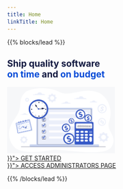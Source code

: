 ```yaml
---
title: Home
linkTitle: Home
---
```


{{% blocks/lead %}}

<div class="mx-auto">
	<h2 class="content-title mx-auto pb-2" style="color: #101840;">
		Ship quality software <br>
		<span style="color: #004AD7;">on time</span> and <span style="color: #004AD7;"> on budget</span> 
	</h2>
	<img src="images/home.png" class="img-fluid mx-auto pb-3" style="max-width:50%;" alt="Home img">
	<div>
		<a class="btn btn-lg mb-4" id="get-started-btn" href="{{< relref "/teams" >}}">
			GET STARTED
		</a>
	</div>
	<div>
		<a class="mb-4" id="admin-btn" href="{{< relref "/admin" >}}">
			ACCESS ADMINISTRATORS PAGE
		</a>
	</div>
</div>

{{% /blocks/lead  %}}